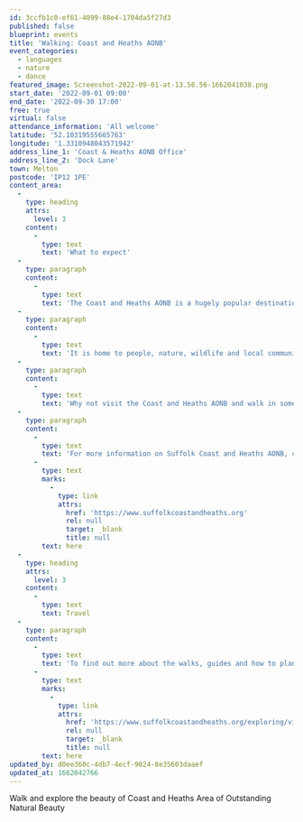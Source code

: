 ```yaml
---
id: 3ccfb1c0-ef61-4099-88e4-1704da5f27d3
published: false
blueprint: events
title: 'Walking: Coast and Heaths AONB'
event_categories:
  - languages
  - nature
  - dance
featured_image: Screenshot-2022-09-01-at-13.56.56-1662041038.png
start_date: '2022-09-01 09:00'
end_date: '2022-09-30 17:00'
free: true
virtual: false
attendance_information: 'All welcome'
latitude: '52.10319555665763'
longitude: '1.3310948043571942'
address_line_1: 'Coast & Heaths AONB Office'
address_line_2: 'Dock Lane'
town: Melton
postcode: 'IP12 1PE'
content_area:
  -
    type: heading
    attrs:
      level: 3
    content:
      -
        type: text
        text: 'What to expect'
  -
    type: paragraph
    content:
      -
        type: text
        text: 'The Coast and Heaths AONB is a hugely popular destination for everything from walking the dog to days at the beach, long distance walks and bird watching.'
  -
    type: paragraph
    content:
      -
        type: text
        text: 'It is home to people, nature, wildlife and local communities, businesses and organisation that all come together to make the area such a special place to live, work and visit.'
  -
    type: paragraph
    content:
      -
        type: text
        text: 'Why not visit the Coast and Heaths AONB and walk in some of the most appealing landscapes; whether it’s a leisurely stroll or keen hiking it really is a fantastic way to really get to know and explore the area at a pace that will help you see wildlife and also boost your health and wellbeing!'
  -
    type: paragraph
    content:
      -
        type: text
        text: 'For more information on Suffolk Coast and Heaths AONB, click '
      -
        type: text
        marks:
          -
            type: link
            attrs:
              href: 'https://www.suffolkcoastandheaths.org'
              rel: null
              target: _blank
              title: null
        text: here
  -
    type: heading
    attrs:
      level: 3
    content:
      -
        type: text
        text: Travel
  -
    type: paragraph
    content:
      -
        type: text
        text: 'To find out more about the walks, guides and how to plan your visit, click '
      -
        type: text
        marks:
          -
            type: link
            attrs:
              href: 'https://www.suffolkcoastandheaths.org/exploring/visitor-guides/walk-guides/'
              rel: null
              target: _blank
              title: null
        text: here
updated_by: d0ee360c-4db7-4ecf-9024-8e35603daaef
updated_at: 1662042766
---
```

Walk and explore the beauty of Coast and Heaths Area of Outstanding Natural Beauty